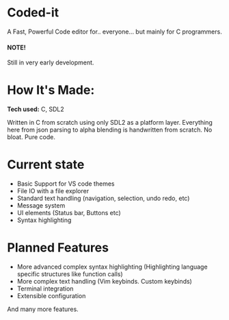 # Coded-it 

A Fast, Powerful Code editor for.. everyone... but mainly for C programmers.

#### NOTE!

Still in very early development.

# How It's Made:

**Tech used:** C, SDL2

Written in C from scratch using only SDL2 as a platform layer.
Everything here from json parsing to alpha blending is handwritten from scratch.
No bloat. Pure code.

# Current state 

- Basic Support for VS code themes
- File IO with a file explorer
- Standard text handling (navigation, selection, undo redo, etc) 
- Message system
- UI elements (Status bar, Buttons etc)
- Syntax highlighting

# Planned Features

- More advanced complex syntax highlighting (Highlighting language specific structures like function calls)
- More complex text handling (Vim keybinds. Custom keybinds)
- Terminal integration
- Extensible configuration

And many more features.


